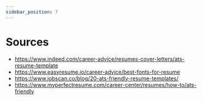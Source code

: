 ```yaml
---
sidebar_position: 7
---
```


# Sources

- https://www.indeed.com/career-advice/resumes-cover-letters/ats-resume-template
- https://www.easyresume.io/career-advice/best-fonts-for-resume
- https://www.jobscan.co/blog/20-ats-friendly-resume-templates/
- https://www.myperfectresume.com/career-center/resumes/how-to/ats-friendly
